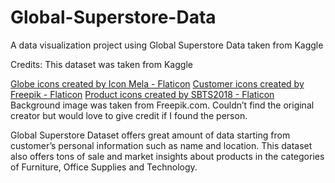 # Global-Superstore-Data
A data visualization project using Global Superstore Data taken from Kaggle

Credits:
This dataset was taken from Kaggle

<a href="https://www.flaticon.com/free-icons/globe" title="globe icons">Globe icons created by Icon Mela - Flaticon</a>
<a href="https://www.flaticon.com/free-icons/customer" title="customer icons">Customer icons created by Freepik - Flaticon</a>
<a href="https://www.flaticon.com/free-icons/product" title="product icons">Product icons created by SBTS2018 - Flaticon</a>
Background image was taken from Freepik.com. Couldn’t find the original creator but would love to give credit if I found the person.

Global Superstore Dataset offers great amount of data starting from customer’s personal information such as name and location. This dataset also offers tons of sale and market insights about products in the categories of Furniture, Office Supplies and Technology.
